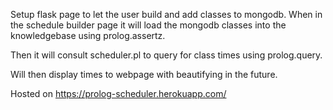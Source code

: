 Setup flask page to let the user build and add classes to mongodb. When in the schedule builder page it will load the mongodb classes into the knowledgebase using prolog.assertz.

Then it will consult scheduler.pl to query for class times using prolog.query.

Will then display times to webpage with beautifying in the future.

Hosted on https://prolog-scheduler.herokuapp.com/
